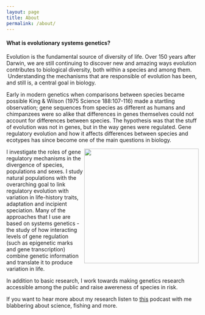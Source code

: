 ```yaml
--- 
layout: page 
title: About 
permalink: /about/ 
---
```


#### What is evolutionary systems genetics? #### 

Evolution is the fundamental source of diversity of life. Over 150 years after Darwin, we are still continuing to discover new and amazing ways evolution contributes to biological diversity, both within a species and among them.  Understanding the mechanisms that are responsible of evolution has been, and still is, a central goal in biology.

Early in modern genetics when comparisons between species became possible King & Wilson (1975 Science 188:107-116) made a startling observation; gene sequences from species as different as humans and chimpanzees were so alike that differences in genes themselves could not account for differences between species. The hypothesis was that the stuff of evolution was not in genes, but in the way genes were regulated. Gene regulatory evolution and how it affects differences between species and ecotypes has since become one of the main questions in biology.

<img align="right" width="300" height="300" src="http://jpverta.github.io/figures/SystemsGenetics.jpg">

I investigate the roles of gene regulatory mechanisms in the divergence of species, populations and sexes. I study natural populations with the overarching goal to link regulatory evolution with variation in life-history traits, adaptation and incipient speciation. Many of the approaches that I use are based on systems genetics - the study of how interacting levels of gene regulation (such as epigenetic marks and gene transcription) combine genetic information and translate it to produce variation in life.

In addition to basic research, I work towards making genetics research accessible among the public and raise awereness of species in risk.

If you want to hear more about my research listen to [this](https://soundcloud.com/evolution-conservation-genomics-evolcongen/coffee-talk-with-jukka-pekka-verta) podcast with me blabbering about science, fishing and more.